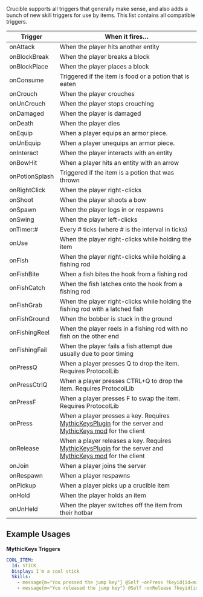 Crucible supports all triggers that generally make sense, and also adds a bunch of new skill triggers for use by items. This list contains all compatible triggers.

| Trigger        | When it fires…                                                                                                                                                                                                                        |
|----------------|---------------------------------------------------------------------------------------------------------------------------------------------------------------------------------------------------------------------------------------|
| onAttack       | When the player hits another entity                                                                                                                                                                                                   |
| onBlockBreak   | When the player breaks a block                                                                                                                                                                                                        |
| onBlockPlace   | When the player places a block                                                                                                                                                                                                        |
| onConsume      | Triggered if the item is food or a potion that is eaten                                                                                                                                                                               |
| onCrouch       | When the player crouches                                                                                                                                                                                                              |
| onUnCrouch     | When the player stops crouching                                                                                                                                                                                                       |
| onDamaged      | When the player is damaged                                                                                                                                                                                                            |
| onDeath        | When the player dies                                                                                                                                                                                                                  |
| onEquip        | When a player equips an armor piece.                                                                                                                                                                                                  |
| onUnEquip      | When a player unequips an armor piece.                                                                                                                                                                                                |
| onInteract     | When the player interacts with an entity                                                                                                                                                                                              |
| onBowHit       | When a player hits an entity with an arrow                                                                                                                                                                                            |
| onPotionSplash | Triggered if the item is a potion that was thrown                                                                                                                                                                                     |
| onRightClick   | When the player right-clicks                                                                                                                                                                                                          |
| onShoot        | When the player shoots a bow                                                                                                                                                                                                          |
| onSpawn        | When the player logs in or respawns                                                                                                                                                                                                   |
| onSwing        | When the player left-clicks                                                                                                                                                                                                           |
| onTimer:#      | Every # ticks (where # is the interval in ticks)                                                                                                                                                                                      |
| onUse          | When the player right-clicks while holding the item                                                                                                                                                                                   |
| onFish         | When the player right-clicks while holding a fishing rod                                                                                                                                                                              |
| onFishBite     | When a fish bites the hook from a fishing rod                                                                                                                                                                                         |
| onFishCatch    | When the fish latches onto the hook from a fishing rod                                                                                                                                                                                |
| onFishGrab     | When the player right-clicks while holding the fishing rod with a latched fish                                                                                                                                                        |
| onFishGround   | When the bobber is stuck in the ground                                                                                                                                                                                                |
| onFishingReel  | When the player reels in a fishing rod with no fish on the other end                                                                                                                                                                  |
| onFishingFail  | When the player fails a fish attempt due usually due to poor timing                                                                                                                                                                   |
| onPressQ       | When a player presses Q to drop the item. Requires ProtocolLib                                                                                                                                                                        |
| onPressCtrlQ   | When a player presses CTRL+Q to drop the item. Requires ProtocolLib                                                                                                                                                                   |
| onPressF       | When a player presses F to swap the item. Requires ProtocolLib                                                                                                                                                                        |
| onPress        | When a player presses a key. Requires [MythicKeysPlugin](https://www.spigotmc.org/resources/mythickeysplugin-custom-keybinds-api.98893/) for the server and [MythicKeys mod](https://github.com/ASangarin/MythicKeys) for the client  |
| onRelease      | When a player releases a key. Requires [MythicKeysPlugin](https://www.spigotmc.org/resources/mythickeysplugin-custom-keybinds-api.98893/) for the server and [MythicKeys mod](https://github.com/ASangarin/MythicKeys) for the client |
| onJoin         | When a player joins the server                                                                                                                                                                                                        |
| onRespawn      | When a player respawns                                                                                                                                                                                                                |
| onPickup       | When a player picks up a crucible item                                                                                                                                                                                                |
| onHold         | When the player holds an item                                                                                                                                                                                                         |
| onUnHeld      | When the player switches off the item from their hotbar                                                                                                                                                                               |


Example Usages
--------

**MythicKeys Triggers**
```yml
COOL_ITEM:
  Id: STICK
  Display: I'm a cool stick
  Skills:
    - message{m="You pressed the jump key"} @Self ~onPress ?keyid{id=minecraft:jump}
    - message{m="You released the jump key"} @Self ~onRelease ?keyid{id=minecraft:jump}
```